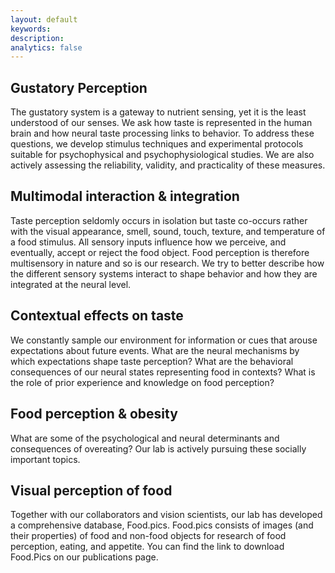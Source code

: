 ```yaml
---
layout: default
keywords:
description:  
analytics: false 
---
```


## <i class="fa fa-folder-open-o fa-2x" aria-hidden="true" style="center"></i> Gustatory Perception
The gustatory system is a gateway to nutrient sensing, yet it is the least understood of our senses. We ask how taste is represented in the human brain and how neural taste processing links to behavior. To address these questions, we develop stimulus techniques and experimental protocols suitable for psychophysical and psychophysiological studies. We are also actively assessing the reliability, validity, and practicality of these measures.

## <i class="fa fa-folder-open-o fa-2x" aria-hidden="true" style="center"></i>  Multimodal interaction & integration
Taste perception seldomly occurs in isolation but taste co-occurs rather with the visual appearance, smell, sound, touch, texture, and temperature of a food stimulus. All sensory inputs influence how we perceive, and eventually, accept or reject the food object. Food perception is therefore multisensory in nature and so is our research. We try to better describe how the different sensory systems interact to shape behavior and how they are integrated at the neural level.

## <i class="fa fa-folder-open-o fa-2x" aria-hidden="true" style="center"></i>  Contextual effects on taste
We constantly sample our environment for information or cues that arouse expectations about future events. What are the neural mechanisms by which expectations shape taste perception? What are the behavioral consequences of our neural states representing food in contexts? What is the role of prior experience and knowledge on food perception?

## <i class="fa fa-folder-open-o fa-2x" aria-hidden="true" style="center"></i>  Food perception & obesity
What are some of the psychological and neural determinants and consequences of overeating? Our lab is actively pursuing these socially important topics.

## <i class="fa fa-folder-open-o fa-2x" aria-hidden="true" style="center"></i>  Visual perception of food
Together with our collaborators and vision scientists, our lab has developed a comprehensive database, Food.pics. Food.pics consists of images (and their properties) of food and non-food objects for research of food perception, eating, and appetite. You can find the link to download Food.Pics on our publications page.
